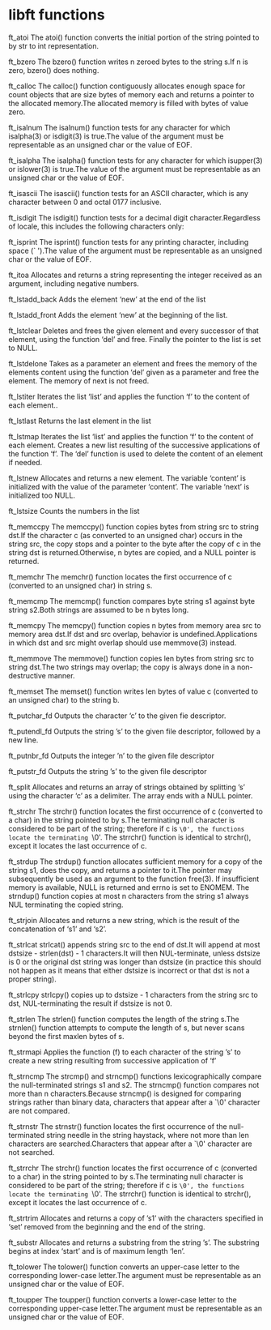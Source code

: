 # libft functions

ft_atoi 
The atoi() function converts the initial portion of the string pointed to by str to int representation.

ft_bzero 
The bzero() function writes n zeroed bytes to the string s.If n is zero, bzero() does nothing.

ft_calloc 
The calloc() function contiguously allocates enough space for count objects that are size bytes of memory each and returns a pointer to the allocated memory.The allocated memory is filled with bytes of value zero.

ft_isalnum 
The isalnum() function tests for any character for which isalpha(3) or isdigit(3) is true.The value of the argument must be representable as an unsigned char or the value of EOF.

ft_isalpha 
The isalpha() function tests for any character for which isupper(3) or islower(3) is true.The value of the argument must be representable as an unsigned char or the value of EOF.

ft_isascii 
The isascii() function tests for an ASCII character, which is any character between 0 and octal 0177 inclusive.

ft_isdigit 
The isdigit() function tests for a decimal digit character.Regardless of locale, this includes the following characters only:

ft_isprint 
The isprint() function tests for any printing character, including space (` ').The value of the argument must be representable as an unsigned char or the value of EOF.

ft_itoa 
Allocates and returns a string representing the integer received as an argument, including negative numbers.

ft_lstadd_back 
Adds the element ‘new’ at the end of the list

ft_lstadd_front 
Adds the element ‘new’ at the beginning of the list.

ft_lstclear 
Deletes and frees the given element and every successor of that element, using the function ‘del’ and free. Finally the pointer to the list is set to NULL.

ft_lstdelone 
Takes as a parameter an element and frees the memory of the elements content using the function ‘del’ given as a parameter and free the element. The memory of next is not freed.

ft_lstiter 
Iterates the list ‘list’ and applies the function ‘f’ to the content of each element..

ft_lstlast 
Returns the last element in the list

ft_lstmap 
Iterates the list ‘list’ and applies the function ‘f’ to the content of each element. Creates a new list resulting of the successive applications of the function ‘f’. The ‘del’ function is used to delete the content of an element if needed.

ft_lstnew 
Allocates and returns a new element. The variable ‘content’ is initialized with the value of the parameter ‘content’. The variable ‘next’ is initialized too NULL.

ft_lstsize Counts the numbers in the list

ft_memccpy 
The memccpy() function copies bytes from string src to string dst.If the character c (as converted to an unsigned char) occurs in the string src, the copy stops and a pointer to the byte after the copy of c in the string dst is returned.Otherwise, n bytes are copied, and a NULL pointer is returned.

ft_memchr 
The memchr() function locates the first occurrence of c (converted to an unsigned char) in string s.

ft_memcmp 
The memcmp() function compares byte string s1 against byte string s2.Both strings are assumed to be n bytes long.

ft_memcpy 
The memcpy() function copies n bytes from memory area src to memory area dst.If dst and src overlap, behavior is undefined.Applications in which dst and src might overlap should use memmove(3) instead.

ft_memmove 
The memmove() function copies len bytes from string src to string dst.The two strings may overlap; the copy is always done in a non-destructive manner.

ft_memset 
The memset() function writes len bytes of value c (converted to an unsigned char) to the string b.

ft_putchar_fd 
Outputs the character ‘c’ to the given fie descriptor.

ft_putendl_fd 
Outputs the string ’s’ to the given file descriptor, followed by a new line.

ft_putnbr_fd 
Outputs the integer ’n’ to the given file descriptor

ft_putstr_fd 
Outputs the string ’s’ to the given file descriptor

ft_split 
Allocates and returns an array of strings obtained by splitting ’s’ using the character ‘c’ as a delimiter. The array ends with a NULL pointer.

ft_strchr 
The strchr() function locates the first occurrence of c (converted to a char) in the string pointed to by s.The terminating null character is considered to be part of the string; therefore if c is `\0', the functions locate the terminating `\0'. The strrchr() function is identical to strchr(), except it locates the last occurrence of c.

ft_strdup 
The strdup() function allocates sufficient memory for a copy of the string s1, does the copy, and returns a pointer to it.The pointer may subsequently be used as an argument to the function free(3). If insufficient memory is available, NULL is returned and errno is set to ENOMEM. The strndup() function copies at most n characters from the string s1 always NUL terminating the copied string.

ft_strjoin 
Allocates and returns a new string, which is the result of the concatenation of ‘s1’ and ‘s2’.

ft_strlcat 
strlcat() appends string src to the end of dst.It will append at most dstsize - strlen(dst) - 1 characters.It will then NUL-terminate, unless dstsize is 0 or the original dst string was longer than dstsize (in practice this should not happen as it means that either dstsize is incorrect or that dst is not a proper string).

ft_strlcpy 
strlcpy() copies up to dstsize - 1 characters from the string src to dst, NUL-terminating the result if dstsize is not 0.

ft_strlen 
The strlen() function computes the length of the string s.The strnlen() function attempts to compute the length of s, but never scans beyond the first maxlen bytes of s.

ft_strmapi 
Applies the function (f) to each character of the string ’s’ to create a new string resulting from successive application of ‘f’

ft_strncmp 
The strcmp() and strncmp() functions lexicographically compare the null-terminated strings s1 and s2. The strncmp() function compares not more than n characters.Because strncmp() is designed for comparing strings rather than binary data, characters that appear after a `\0' character are not compared.

ft_strnstr 
The strnstr() function locates the first occurrence of the null-terminated string needle in the string haystack, where not more than len characters are searched.Characters that appear after a `\0' character are not searched.

ft_strrchr 
The strchr() function locates the first occurrence of c (converted to a char) in the string pointed to by s.The terminating null character is considered to be part of the string; therefore if c is `\0', the functions locate the terminating `\0'. The strrchr() function is identical to strchr(), except it locates the last occurrence of c.

ft_strtrim 
Allocates and returns a copy of ’s1’ with the characters specified in ‘set’ removed from the beginning and the end of the string.

ft_substr 
Allocates and returns a substring from the string ’s’. The substring begins at index ‘start’ and is of maximum length ‘len’.

ft_tolower 
The tolower() function converts an upper-case letter to the corresponding lower-case letter.The argument must be representable as an unsigned char or the value of EOF.

ft_toupper 
The toupper() function converts a lower-case letter to the corresponding upper-case letter.The argument must be representable as an unsigned char or the value of EOF.
